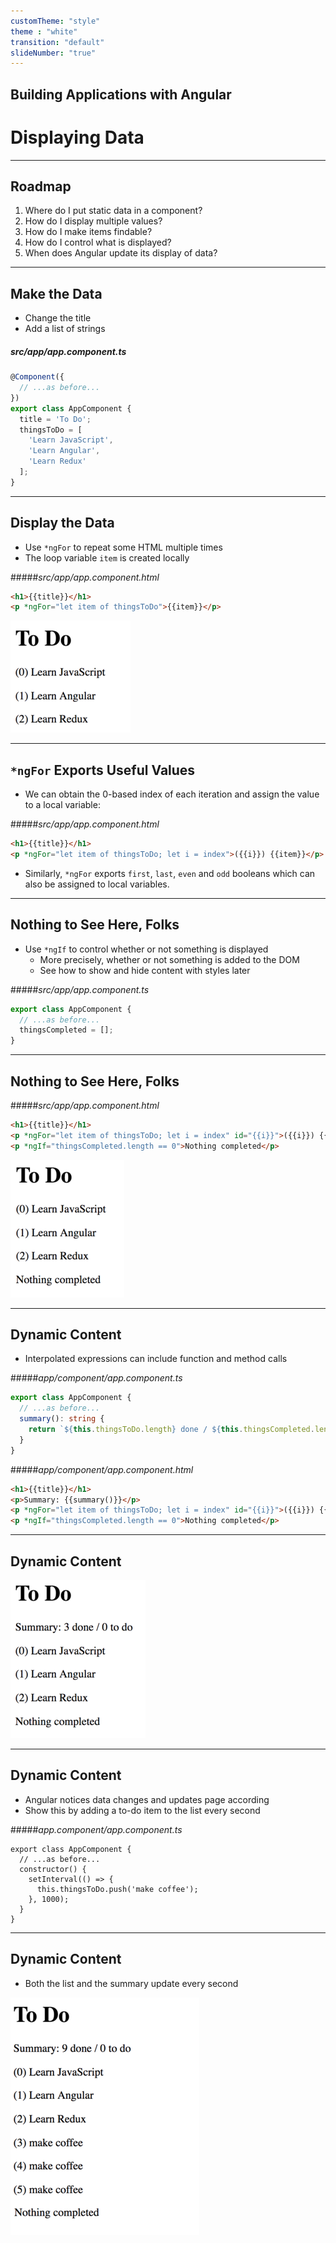 ```yaml
---
customTheme: "style"
theme : "white"
transition: "default"
slideNumber: "true"
---
```

<!-- .slide: data-background="./images/title-slide.jpg" -->
<!-- .slide: id="display" -->
## Building Applications with Angular

# Displaying Data

---
<!-- .slide: id="display-roadmap" -->

## Roadmap

1. Where do I put static data in a component?
1. How do I display multiple values?
1. How do I make items findable?
1. How do I control what is displayed?
1. When does Angular update its display of data?

---
<!-- .slide: id="display-make-the-data" -->
## Make the Data

- Change the title
- Add a list of strings

##### _src/app/app.component.ts_
```ts
@Component({
  // ...as before...
})
export class AppComponent {
  title = 'To Do';
  thingsToDo = [
    'Learn JavaScript',
    'Learn Angular',
    'Learn Redux'
  ];
}
```

---
<!-- .slide: id="display-display-the-data" -->
## Display the Data

- Use `*ngFor` to repeat some HTML multiple times
- The loop variable `item` is created locally

#####_src/app/app.component.html_
```html
<h1>{{title}}</h1>
<p *ngFor="let item of thingsToDo">{{item}}</p>
```

![ngFor Output](./images/screenshot-ngfor.png)

---
<!-- .slide: id="display-ngfor-exports" -->
## `*ngFor` Exports Useful Values

- We can obtain the 0-based index of each iteration and assign the value to a local variable:

#####_src/app/app.component.html_
```html
<h1>{{title}}</h1>
<p *ngFor="let item of thingsToDo; let i = index">({{i}}) {{item}}</p>
```

- Similarly, `*ngFor` exports `first`, `last`, `even` and `odd` booleans which can also be assigned to local variables.

---
<!-- .slide: id="display-ngif-1" -->
## Nothing to See Here, Folks

- Use `*ngIf` to control whether or not something is displayed
  - More precisely, whether or not something is added to the DOM
  - See how to show and hide content with styles later

#####_src/app/app.component.ts_
```ts
export class AppComponent {
  // ...as before...
  thingsCompleted = [];
}
```

---
<!-- .slide: id="display-ngif-2" -->
## Nothing to See Here, Folks

#####_src/app/app.component.html_
```html
<h1>{{title}}</h1>
<p *ngFor="let item of thingsToDo; let i = index" id="{{i}}">({{i}}) {{item}}</p>
<p *ngIf="thingsCompleted.length == 0">Nothing completed</p>
```

![ngIf Output](content/images/screenshot-ngif.png)

---
<!-- .slide: id="display-dynamic-content-1" -->
## Dynamic Content

- Interpolated expressions can include function and method calls

#####_app/component/app.component.ts_
```ts
export class AppComponent {
  // ...as before...
  summary(): string {
    return `${this.thingsToDo.length} done / ${this.thingsCompleted.length} to do`;
  }
}
```

#####_app/component/app.component.html_
```html
<h1>{{title}}</h1>
<p>Summary: {{summary()}}</p>
<p *ngFor="let item of thingsToDo; let i = index" id="{{i}}">({{i}}) {{item}}</p>
<p *ngIf="thingsCompleted.length == 0">Nothing completed</p>
```

---
<!-- .slide: id="display-dynamic-content-2" -->
## Dynamic Content

![Interpolating Method Call](./images/screenshot-method.png)

---
<!-- .slide: id="display-dynamic-content-3" -->
## Dynamic Content

- Angular notices data changes and updates page according
- Show this by adding a to-do item to the list every second

#####_app.component/app.component.ts_
```
export class AppComponent {
  // ...as before...
  constructor() {
    setInterval(() => {
      this.thingsToDo.push('make coffee');
    }, 1000);
  }
}
```

---
<!-- .slide: id="display-dynamic-content-4" -->
## Dynamic Content

- Both the list and the summary update every second

![Dynamic Updating](./images/screenshot-dynamic.png)
